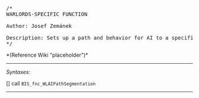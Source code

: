 <pre>/*
WARLORDS-SPECIFIC FUNCTION

Author: Josef Zemánek

Description: Sets up a path and behavior for AI to a specific sector.
*/</pre>*(Reference Wiki "placeholder")*<!-- Remove this after fill-in -->


---
*Syntaxes:*

[] call `BIS_fnc_WLAIPathSegmentation`

---
